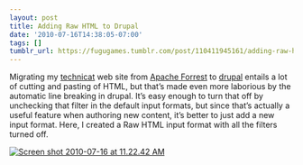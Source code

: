 ```yaml
---
layout: post
title: Adding Raw HTML to Drupal
date: '2010-07-16T14:38:05-07:00'
tags: []
tumblr_url: https://fugugames.tumblr.com/post/110411945161/adding-raw-html-to-drupal
---
```

Migrating my [technicat](http://technicat.com/) web site from [Apache Forrest](http://forrest.apache.org/) to [drupal](http://drupal.org/) entails a lot of cutting and pasting of HTML, but that’s made even more laborious by the automatic line breaking in drupal. It’s easy enough to turn that off by unchecking that filter in the default input formats, but since that’s actually a useful feature when authoring new content, it’s better to just add a new input format. Here, I created a Raw HTML input format with all the filters turned off.

[![](http://itshardtofondlepenguins.com/wp-content/uploads/2010/07/Screen-shot-2010-07-16-at-11.22.42-AM.png "Screen shot 2010-07-16 at 11.22.42 AM")](http://itshardtofondlepenguins.com/wp-content/uploads/2010/07/Screen-shot-2010-07-16-at-11.22.42-AM.png)

